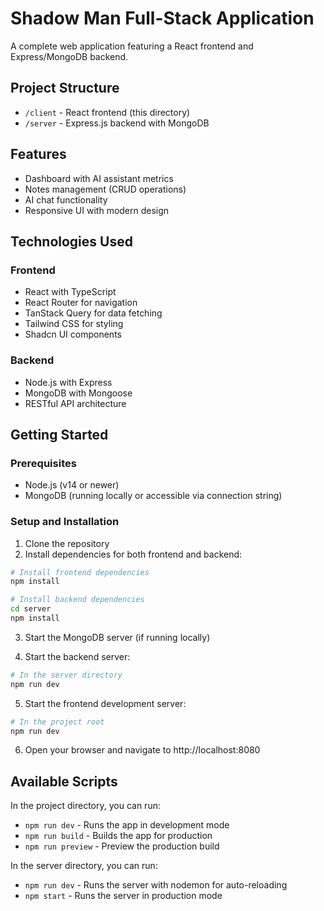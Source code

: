 
# Shadow Man Full-Stack Application

A complete web application featuring a React frontend and Express/MongoDB backend.

## Project Structure

- `/client` - React frontend (this directory)
- `/server` - Express.js backend with MongoDB

## Features

- Dashboard with AI assistant metrics
- Notes management (CRUD operations)
- AI chat functionality
- Responsive UI with modern design

## Technologies Used

### Frontend
- React with TypeScript
- React Router for navigation
- TanStack Query for data fetching
- Tailwind CSS for styling
- Shadcn UI components

### Backend
- Node.js with Express
- MongoDB with Mongoose
- RESTful API architecture

## Getting Started

### Prerequisites

- Node.js (v14 or newer)
- MongoDB (running locally or accessible via connection string)

### Setup and Installation

1. Clone the repository
2. Install dependencies for both frontend and backend:

```bash
# Install frontend dependencies
npm install

# Install backend dependencies
cd server
npm install
```

3. Start the MongoDB server (if running locally)

4. Start the backend server:

```bash
# In the server directory
npm run dev
```

5. Start the frontend development server:

```bash
# In the project root
npm run dev
```

6. Open your browser and navigate to http://localhost:8080

## Available Scripts

In the project directory, you can run:

- `npm run dev` - Runs the app in development mode
- `npm run build` - Builds the app for production
- `npm run preview` - Preview the production build

In the server directory, you can run:
- `npm run dev` - Runs the server with nodemon for auto-reloading
- `npm start` - Runs the server in production mode
